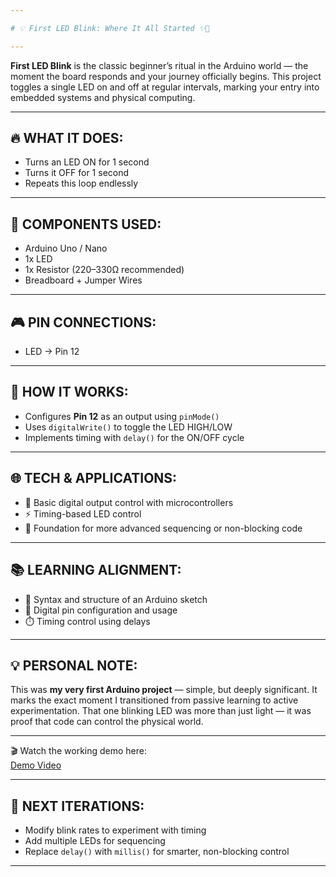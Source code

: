```yaml
---

# 💡 First LED Blink: Where It All Started ✨🔁

---
```


**First LED Blink** is the classic beginner’s ritual in the Arduino world — the moment the board responds and your journey officially begins. This project toggles a single LED on and off at regular intervals, marking your entry into embedded systems and physical computing.

---

🔥 WHAT IT DOES:  
----------------
- Turns an LED ON for 1 second  
- Turns it OFF for 1 second  
- Repeats this loop endlessly  

---

🧰 COMPONENTS USED:  
--------------------
- Arduino Uno / Nano  
- 1x LED  
- 1x Resistor (220–330Ω recommended)  
- Breadboard + Jumper Wires  

---

🎮 PIN CONNECTIONS:  
--------------------
- LED → Pin 12  

---

🧠 HOW IT WORKS:  
-----------------
- Configures **Pin 12** as an output using `pinMode()`  
- Uses `digitalWrite()` to toggle the LED HIGH/LOW  
- Implements timing with `delay()` for the ON/OFF cycle  

---

🌐 TECH & APPLICATIONS:  
------------------------
- 🧩 Basic digital output control with microcontrollers  
- ⚡ Timing-based LED control  
- 🚀 Foundation for more advanced sequencing or non-blocking code  

---

📚 LEARNING ALIGNMENT:  
-----------------------
- 📘 Syntax and structure of an Arduino sketch  
- 🔌 Digital pin configuration and usage  
- ⏱️ Timing control using delays  

---

💡 PERSONAL NOTE:  
------------------
This was **my very first Arduino project** — simple, but deeply significant. It marks the exact moment I transitioned from passive learning to active experimentation. That one blinking LED was more than just light — it was proof that code can control the physical world.  

---

🎬 Watch the working demo here:  
[Demo Video](https://youtu.be/x2l2bgBd3HY)  

---

🚀 NEXT ITERATIONS:  
---------------------
- Modify blink rates to experiment with timing  
- Add multiple LEDs for sequencing  
- Replace `delay()` with `millis()` for smarter, non-blocking control  

---

